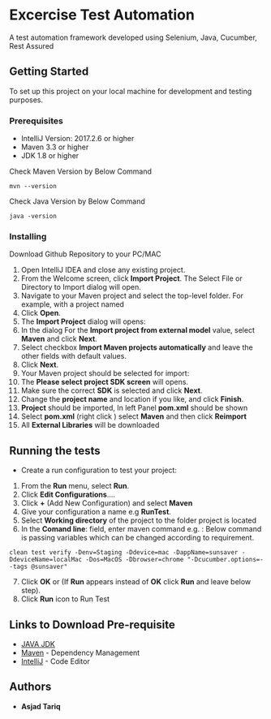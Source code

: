 # Excercise Test Automation 

A test automation framework developed using Selenium, Java, Cucumber, Rest Assured

## Getting Started
To set up this project on your local machine for development and testing purposes. 
### Prerequisites

* IntelliJ Version: 2017.2.6 or higher
* Maven 3.3 or higher
* JDK 1.8 or higher

Check Maven Version by Below Command
```
mvn --version
```

Check Java Version by Below Command
```
java -version
```

### Installing

Download Github Repository to your PC/MAC

1. Open IntelliJ IDEA and close any existing project.
2. From the Welcome screen, click **Import Project**.
The Select File or Directory to Import dialog will open.
3. Navigate to your Maven project and select the top-level folder. For example, with a project named
4. Click **Open**.
5. The **Import Project** dialog will opens:
6. In the dialog For the **Import project from external model** value, select **Maven** and click **Next**.
7. Select checkbox **Import Maven projects automatically** and leave the other fields with default values.
8. Click **Next**.
9. Your Maven project should be selected for import: 
11. The **Please select project SDK screen** will opens.
12. Make sure the correct **SDK** is selected and click **Next**.
13. Change the **project name** and location if you like, and click **Finish**.
14. **Project** should be imported, In left Panel **pom.xml** should be shown
14. Select **pom.xml** (right click ) select **Maven** and then click **Reimport**
15. All **External Libraries** will be downloaded


## Running the tests

* Create a run configuration to test your project:

1. From the **Run** menu, select **Run**.
2. Click **Edit Configurations**….
3. Click **+** (Add New Configuration) and select **Maven** 
4. Give your configuration a name e.g **RunTest**.
5. Select **Working directory** of the project to the folder project is located
6. In the **Comand line**: field, enter maven command e.g. : Below command is passing variables which can be changed according to requirement.
```
clean test verify -Denv=Staging -Ddevice=mac -DappName=sunsaver -DdeviceName=localMac -Dos=MacOS -Dbrowser=chrome "-Dcucumber.options=--tags @sunsaver"
```
7. Click **OK** or (If **Run** appears instead of **OK** click **Run** and leave below step).
8. Click **Run** icon to Run Test


## Links to Download Pre-requisite

* [JAVA JDK](http://www.oracle.com/technetwork/java/javase/downloads/jdk9-downloads-3848520.html)
* [Maven](https://maven.apache.org/) - Dependency Management
* [IntelliJ](https://www.jetbrains.com/idea/download/#section=mac) - Code Editor

## Authors

* **Asjad Tariq**
